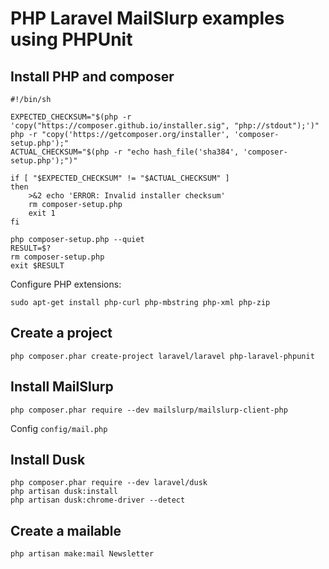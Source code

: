 # PHP Laravel MailSlurp examples using PHPUnit

## Install PHP and composer

```shell
#!/bin/sh

EXPECTED_CHECKSUM="$(php -r 'copy("https://composer.github.io/installer.sig", "php://stdout");')"
php -r "copy('https://getcomposer.org/installer', 'composer-setup.php');"
ACTUAL_CHECKSUM="$(php -r "echo hash_file('sha384', 'composer-setup.php');")"

if [ "$EXPECTED_CHECKSUM" != "$ACTUAL_CHECKSUM" ]
then
    >&2 echo 'ERROR: Invalid installer checksum'
    rm composer-setup.php
    exit 1
fi

php composer-setup.php --quiet
RESULT=$?
rm composer-setup.php
exit $RESULT
```

Configure PHP extensions:

```shell
sudo apt-get install php-curl php-mbstring php-xml php-zip
```

## Create a project

```shell
php composer.phar create-project laravel/laravel php-laravel-phpunit
```

## Install MailSlurp

```shell
php composer.phar require --dev mailslurp/mailslurp-client-php
```

Config `config/mail.php`

## Install Dusk

```shell
php composer.phar require --dev laravel/dusk
php artisan dusk:install
php artisan dusk:chrome-driver --detect
```

## Create a mailable

```shell
php artisan make:mail Newsletter
```
